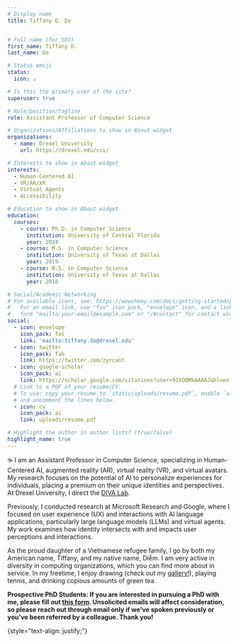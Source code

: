 ```yaml
---
# Display name
title: Tiffany D. Do


# Full name (for SEO)
first_name: Tiffany D.
last_name: Do

# Status emoji
status:
  icon: ☕️

# Is this the primary user of the site?
superuser: true

# Role/position/tagline
role: Assistant Professor of Computer Science

# Organizations/Affiliations to show in About widget
organizations:
  - name: Drexel University
    url: https://drexel.edu/cci/

# Interests to show in About widget
interests:
  - Human-Centered AI
  - VR/AR/XR
  - Virtual Agents
  - Accessibility

# Education to show in About widget
education:
  courses:
    - course: Ph.D. in Computer Science
      institution: University of Central Florida
      year: 2024
    - course: M.S. in Computer Science
      institution: University of Texas at Dallas
      year: 2019
    - course: B.S. in Computer Science
      institution: University of Texas at Dallas
      year: 2018

# Social/Academic Networking
# For available icons, see: https://wowchemy.com/docs/getting-started/page-builder/#icons
#   For an email link, use "fas" icon pack, "envelope" icon, and a link in the
#   form "mailto:your-email@example.com" or "/#contact" for contact widget.
social:
  - icon: envelope
    icon_pack: fas
    link: 'mailto:tiffany.do@drexel.edu'
  - icon: twitter
    icon_pack: fab
    link: https://twitter.com/zyrcant
  - icon: google-scholar
    icon_pack: ai
    link: https://scholar.google.com/citations?user=91XQQMkAAAAJ&hl=en
  # Link to a PDF of your resume/CV.
  # To use: copy your resume to `static/uploads/resume.pdf`, enable `ai` icons in `params.yaml`,
  # and uncomment the lines below.
  - icon: cv
    icon_pack: ai
    link: uploads/resume.pdf

# Highlight the author in author lists? (true/false)
highlight_name: true
---
```

☕️ I am an Assistant Professor in Computer Science, specializing in Human-Centered AI, augmented reality (AR), virtual reality (VR), and virtual avatars. My research focuses on the potential of AI to personalize experiences for individuals, placing a premium on their unique identities and perspectives.  At Drexel University, I direct the [DIVA Lab](https://du-divalab.github.io/).

Previously, I conducted research at Microsoft Research and Google, where I focused on user experience (UX) and interactions with AI language applications, particularly large language models (LLMs) and virtual agents. My work examines how identity intersects with and impacts user perceptions and interactions.

As the proud daughter of a Vietnamese refugee family, I go by both my American name, Tiffany, and my native name, Diễm. I am very active in diversity in computing organizations, which you can find more about in service. In my freetime, I enjoy drawing (check out my [gallery!](https://zyrcant.artstation.com/)), playing tennis, and drinking copious amounts of green tea.

**Prospective PhD Students: If you are interested in pursuing a PhD with me, please fill out [this form](https://forms.gle/2K3dUia3mxt52hQ57). Unsolicited emails will affect consideration, so please reach out through email only if we've spoken previously or you've been referred by a colleague. Thank you!**

{style="text-align: justify;"}
